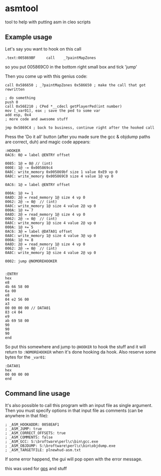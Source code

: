 
# asmtool

tool to help with putting asm in cleo scripts

Example usage
-------------

Let's say you want to hook on this call
```
.text:005869BF     call    _?paintMapZones
```
so you put 005869C0 in the bottom right small box and tick 'jump'

Then you come up with this genius code:
```
call 0x586650 ; _?paintMapZones 0x586650 ; make the call that got rewritten

; do something
push 0
call 0x56E210 ; CPed *__cdecl getPlayerPed(int number)
mov [_var01], eax ; save the ped to some var
add esp, 0x4
; more code and awesome stuff

jmp 0x5869C4 ; back to business, continue right after the hooked call
```

Press the 'Do it all' button (after you made sure the gcc & objdump paths are correct, duh) and magic code appears:

```
:HOOKER
0AC6: 0@ = label @ENTRY offset

0085: 1@ = 0@ // (int)
000E: 1@ -= 0x005869c4
0A8C: write_memory 0x005869bf size 1 value 0xE9 vp 0
0A8C: write_memory 0x005869C0 size 4 value 1@ vp 0

0AC6: 1@ = label @ENTRY offset

000A: 1@ += 1
0A8D: 2@ = read_memory 1@ size 4 vp 0
0062: 2@ -= 0@  // (int)
0A8C: write_memory 1@ size 4 value 2@ vp 0
000A: 1@ += 7
0A8D: 2@ = read_memory 1@ size 4 vp 0
0062: 2@ -= 0@  // (int)
0A8C: write_memory 1@ size 4 value 2@ vp 0
000A: 1@ += 5
0AC6: 3@ = label @DATA01 offset
0A8C: write_memory 1@ size 4 value 3@ vp 0
000A: 1@ += 8
0A8D: 2@ = read_memory 1@ size 4 vp 0
0062: 2@ -= 0@  // (int)
0A8C: write_memory 1@ size 4 value 2@ vp 0

0002: jump @NOMOREHOOKER


:ENTRY
hex
e8
4b 66 58 00 
6a 00 
e8
04 e2 56 00 
a3 
00 00 00 00 // DATA01
83 c4 04 
e9
ab 69 58 00 
90 
90 
90 
end
```

So put this somewhere and jump to `@HOOKER` to hook the stuff and it will return to `:NOMOREHOOKER` when it's done hooking da hook.
Also reserve some bytes for the `_var01`:

```
:DATA01
hex
00 00 00 00
end
```

Command line usage
------------------

It's also possible to call this program with an input file as single argument. Then you must specify options in that input file as comments (can be anywhere in that file):

```
; _ASM_HOOKADDR: 0058EAF1
; _ASM_JUMP: true
; _ASM_CORRECT_OFFSETS: true
; _ASM_COMMENTS: false
; _ASM_GCC: S:\broftware\perl\c\bin\gcc.exe
; _ASM_OBJDUMP: S:\broftware\perl\c\bin\objdump.exe
; _ASM_TARGETFILE: plnewhud-asm.txt
```

If some error happend, the gui will pop open with the error message.

this was used for [gps](../../cleo/gps) and stuff
